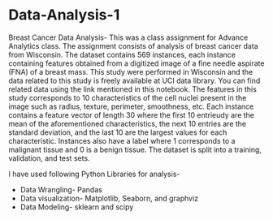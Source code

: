 # Data-Analysis-1

Breast Cancer Data Analysis- 
This was a class assignment for Advance Analytics class. The assignment consists of analysis of breast cancer data from Wisconsin. 
The dataset contains 569 instances, each instance containing features obtained from a digitized image of a fine needle aspirate (FNA) of a breast mass. This study were performed in Wisconsin and the data related to this study is freely available at UCI data library. You can find related data using the link mentioned in this notebook. The features in this study corresponds to 10 characteristics of the cell nuclei present in the image such as radius, texture, perimeter, smoothness, etc. Each instance contains a feature vector of length 30 where the first 10 entrieudy are the mean of the aforementioned characteristics, the next 10 entries are the standard deviation, and the last 10 are the largest values for each characteristic. Instances also have a label where 1 corresponds to a malignant tissue and 0 is a benign tissue. The dataset is split into a training, validation, and test sets.


I have used  following Python Libraries for analysis- 
* Data Wrangling- Pandas
* Data visualization- Matplotlib, Seaborn, and graphviz
* Data Modeling- sklearn and scipy
